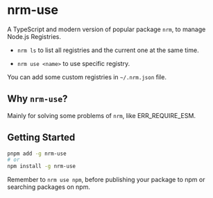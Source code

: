 # nrm-use

A TypeScript and modern version of popular package `nrm`, to manage Node.js Registries.

- `nrm ls` to list all registries and the current one at the same time.

- `nrm use <name>` to use specific registry.

You can add some custom registries in `~/.nrm.json` file.

## Why `nrm-use`?

Mainly for solving some problems of `nrm`, like ERR_REQUIRE_ESM.

## Getting Started

```sh
pnpm add -g nrm-use
# or
npm install -g nrm-use
```

Remember to `nrm use npm`, before publishing your package to npm or searching packages on npm.

